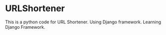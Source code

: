# URLShortener
This is a python code for URL Shortener.
Using Django framework.
Learning Django Framework.
